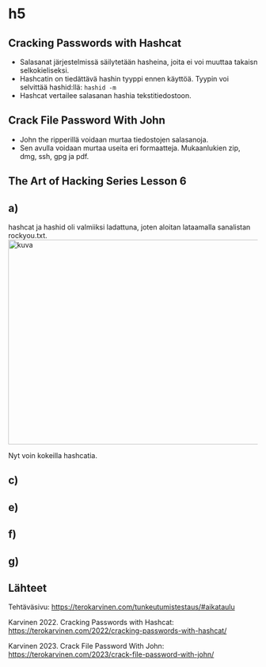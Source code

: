 # h5
## Cracking Passwords with Hashcat
- Salasanat järjestelmissä säilytetään hasheina, joita ei voi muuttaa takaisn selkokieliseksi.
- Hashcatin on tiedättävä hashin tyyppi ennen käyttöä. Tyypin voi selvittää hashid:llä: `hashid -m`
- Hashcat vertailee salasanan hashia tekstitiedostoon.
## Crack File Password With John
- John the ripperillä voidaan murtaa tiedostojen salasanoja.
- Sen avulla voidaan murtaa useita eri formaatteja. Mukaanlukien zip, dmg, ssh, gpg ja pdf.
## The Art of Hacking Series Lesson 6

## a)
hashcat ja hashid oli valmiiksi ladattuna, joten aloitan lataamalla sanalistan rockyou.txt.
<img width="646" height="414" alt="kuva" src="https://github.com/user-attachments/assets/c3c79046-4281-42a7-ad12-12213c423c4d" />

Nyt voin kokeilla hashcatia. 
## c)
## e)
## f)
## g)

## Lähteet
Tehtäväsivu: https://terokarvinen.com/tunkeutumistestaus/#aikataulu 

Karvinen 2022. Cracking Passwords with Hashcat: https://terokarvinen.com/2022/cracking-passwords-with-hashcat/

Karvinen 2023. Crack File Password With John: https://terokarvinen.com/2023/crack-file-password-with-john/
